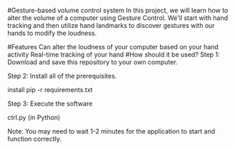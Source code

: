 #Gesture-based volume control system
In this project, we will learn how to alter the volume of a computer using Gesture Control. We'll start with hand tracking and then utilize hand landmarks to discover gestures with our hands to modify the loudness.

#Features
Can alter the loudness of your computer based on your hand activity
Real-time tracking of your hand
#How should it be used?
Step 1: Download and save this repository to your own computer.

Step 2: Install all of the prerequisites.

install pip -r requirements.txt

Step 3: Execute the software

ctrl.py (in Python)

Note: You may need to wait 1-2 minutes for the application to start and function correctly.

